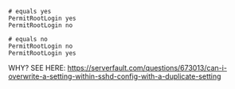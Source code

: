 ```
# equals yes
PermitRootLogin yes
PermitRootLogin no

# equals no
PermitRootLogin no
PermitRootLogin yes
```
WHY? SEE HERE:
https://serverfault.com/questions/673013/can-i-overwrite-a-setting-within-sshd-config-with-a-duplicate-setting
